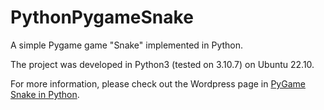# PythonPygameSnake

A simple Pygame game "Snake" implemented in Python.

The project was developed in Python3 (tested on 3.10.7) on Ubuntu 22.10.

For more information, please check out the Wordpress page in [PyGame Snake in Python](https://tungcyang.wordpress.com/2023/03/21/pygame-snake-in-python/).
